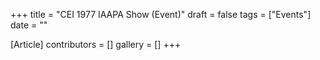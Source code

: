 +++
title = "CEI 1977 IAAPA Show (Event)"
draft = false
tags = ["Events"]
date = ""

[Article]
contributors = []
gallery = []
+++
